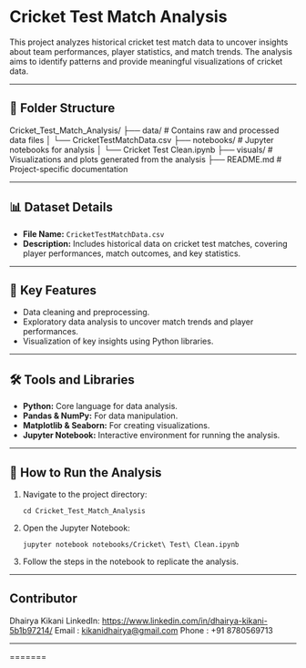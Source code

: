 # Cricket Test Match Analysis

This project analyzes historical cricket test match data to uncover insights about team performances, player statistics, and match trends. The analysis aims to identify patterns and provide meaningful visualizations of cricket data.

---

## 📂 Folder Structure

Cricket_Test_Match_Analysis/ ├── data/ # Contains raw and processed data files │ └── CricketTestMatchData.csv ├── notebooks/ # Jupyter notebooks for analysis │ └── Cricket Test Clean.ipynb ├── visuals/ # Visualizations and plots generated from the analysis ├── README.md # Project-specific documentation


---

## 📊 Dataset Details
- **File Name:** `CricketTestMatchData.csv`
- **Description:** Includes historical data on cricket test matches, covering player performances, match outcomes, and key statistics.

---

## 🔑 Key Features
- Data cleaning and preprocessing.
- Exploratory data analysis to uncover match trends and player performances.
- Visualization of key insights using Python libraries.

---

## 🛠️ Tools and Libraries
- **Python:** Core language for data analysis.
- **Pandas & NumPy:** For data manipulation.
- **Matplotlib & Seaborn:** For creating visualizations.
- **Jupyter Notebook:** Interactive environment for running the analysis.

---

## 🚀 How to Run the Analysis

1. Navigate to the project directory:
   
       cd Cricket_Test_Match_Analysis

2. Open the Jupyter Notebook:
    
       jupyter notebook notebooks/Cricket\ Test\ Clean.ipynb

3. Follow the steps in the notebook to replicate the analysis.

---

## Contributor 

Dhairya Kikani
LinkedIn: https://www.linkedin.com/in/dhairya-kikani-5b1b97214/
Email : kikanidhairya@gmail.com
Phone : +91 8780569713

---


=======

